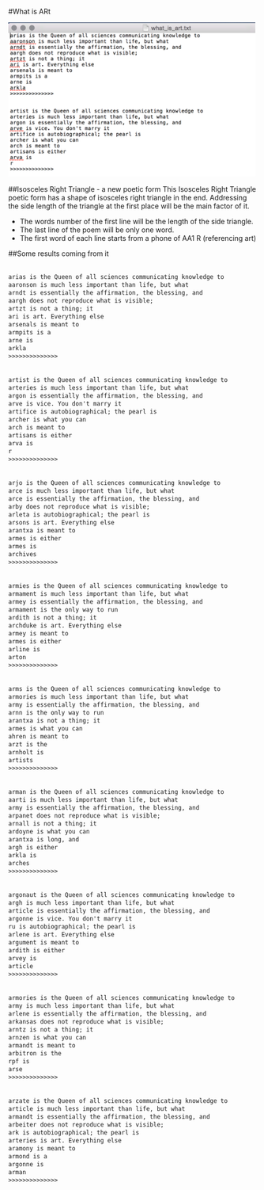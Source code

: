#What is ARt

<img src = "https://github.com/yulicai/Text_Composing/raw/master/images/result_what_is_art.png" width = "500">

##Isosceles Right Triangle - a new poetic form
This Isosceles Right Triangle poetic form has a shape of isosceles right triangle in the end. Addressing the side length of the triangle at the first place will be the main factor of it.

* The words number of the first line will be the length of the side triangle.
* The last line of the poem will be only one word.
* The first word of each line starts from a phone of AA1 R (referencing art)


##Some results coming from it
<pre><code>
arias is the Queen of all sciences communicating knowledge to
aaronson is much less important than life, but what
arndt is essentially the affirmation, the blessing, and
aargh does not reproduce what is visible;
artzt is not a thing; it
ari is art. Everything else
arsenals is meant to
armpits is a
arne is
arkla
>>>>>>>>>>>>>>


artist is the Queen of all sciences communicating knowledge to
arteries is much less important than life, but what
argon is essentially the affirmation, the blessing, and
arve is vice. You don't marry it
artifice is autobiographical; the pearl is
archer is what you can
arch is meant to
artisans is either
arva is
r
>>>>>>>>>>>>>>


arjo is the Queen of all sciences communicating knowledge to
arce is much less important than life, but what
arce is essentially the affirmation, the blessing, and
arby does not reproduce what is visible;
arleta is autobiographical; the pearl is
arsons is art. Everything else
arantxa is meant to
armes is either
armes is
archives
>>>>>>>>>>>>>>


armies is the Queen of all sciences communicating knowledge to
armament is much less important than life, but what
armey is essentially the affirmation, the blessing, and
armament is the only way to run
ardith is not a thing; it
archduke is art. Everything else
armey is meant to
armes is either
arline is
arton
>>>>>>>>>>>>>>


arms is the Queen of all sciences communicating knowledge to
armories is much less important than life, but what
army is essentially the affirmation, the blessing, and
arnn is the only way to run
arantxa is not a thing; it
armes is what you can
ahren is meant to
arzt is the
arnholt is
artists
>>>>>>>>>>>>>>


arman is the Queen of all sciences communicating knowledge to
aarti is much less important than life, but what
army is essentially the affirmation, the blessing, and
arpanet does not reproduce what is visible;
arnall is not a thing; it
ardoyne is what you can
arantxa is long, and
argh is either
arkla is
arches
>>>>>>>>>>>>>>


argonaut is the Queen of all sciences communicating knowledge to
argh is much less important than life, but what
article is essentially the affirmation, the blessing, and
argonne is vice. You don't marry it
ru is autobiographical; the pearl is
arlene is art. Everything else
argument is meant to
ardith is either
arvey is
article
>>>>>>>>>>>>>>


armories is the Queen of all sciences communicating knowledge to
army is much less important than life, but what
arlene is essentially the affirmation, the blessing, and
arkansas does not reproduce what is visible;
arntz is not a thing; it
arnzen is what you can
armandt is meant to
arbitron is the
rpf is
arse
>>>>>>>>>>>>>>


arzate is the Queen of all sciences communicating knowledge to
article is much less important than life, but what
armandt is essentially the affirmation, the blessing, and
arbeiter does not reproduce what is visible;
ark is autobiographical; the pearl is
arteries is art. Everything else
aramony is meant to
armond is a
argonne is
arman
>>>>>>>>>>>>>>



</code></pre>
